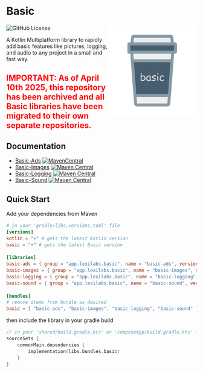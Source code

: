 # Basic
<img src="images/basic_240.png" alt="basic" align="right"/> 

![GitHub License](https://img.shields.io/github/license/lexilabs-app/basic)

A Kotlin Multiplatform library to rapidly add basic features like pictures, logging, and audio to any project in a small and fast way.

<h2 style="color:red;">IMPORTANT: As of April 10th 2025, this repository has been archived and all Basic libraries have been migrated to their own separate repositories.</h2>

## Documentation
* [Basic-Ads](https://github.com/LexiLabs-App/basic-ads) [![MavenCentral](https://img.shields.io/maven-central/v/app.lexilabs.basic/basic-ads?color=blue)](https://central.sonatype.com/artifact/app.lexilabs.basic/basic-ads)
* [Basic-Images](https://github.com/LexiLabs-App/basic-images) [![Maven Central](https://img.shields.io/maven-central/v/app.lexilabs.basic/basic-images?color=blue)](https://central.sonatype.com/artifact/app.lexilabs.basic/basic-images)
* [Basic-Logging](https://github.com/LexiLabs-App/basic-logging) [![Maven Central](https://img.shields.io/maven-central/v/app.lexilabs.basic/basic-logging?color=blue)](https://central.sonatype.com/artifact/app.lexilabs.basic/basic-logging)
* [Basic-Sound](https://github.com/LexiLabs-App/basic-sound) [![Maven Central](https://img.shields.io/maven-central/v/app.lexilabs.basic/basic-sound?color=blue)](https://central.sonatype.com/artifact/app.lexilabs.basic/basic-sound)

## Quick Start
Add your dependencies from Maven
```toml
# in your 'gradle/libs.versions.toml' file
[versions]
kotlin = "+" # gets the latest Kotlin version
basic = "+" # gets the latest Basic version

[libraries]
basic-ads = { group = "app.lexilabs.basic", name = "basic-ads", version.ref = "basic" }
basic-images = { group = "app.lexilabs.basic", name = "basic-images", version.ref = "basic" }
basic-logging = { group = "app.lexilabs.basic", name = "basic-logging", version.ref = "basic" }
basic-sound = { group = "app.lexilabs.basic", name = "basic-sound", version.ref = "basic" }

[bundles]
# remove items from bundle as desired
basic = [ "basic-ads", "basic-images", "basic-logging", "basic-sound" ]
```
then include the library in your gradle build
```kotlin
// in your 'shared/build.gradle.kts' or 'composeApp/build.gradle.kts' file
sourceSets {
    commonMain.dependencies {
        implementation(libs.bundles.basic)
    }
}
```